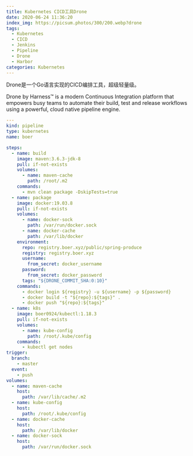 ```yaml
---
title: Kubernetes CICD工具Drone
date: 2020-06-24 11:36:20
index_img: https://picsum.photos/300/200.webp?drone
tags:
  - Kubernetes
  - CICD
  - Jenkins
  - Pipeline
  - Drone
  - Harbor
categories: Kubernetes
---
```

Drone是一个Go语言实现的CICD编排工具，超级轻量级。

Drone by Harness™ is a modern Continuous Integration platform that empowers busy teams to automate their build, test and release workflows using a powerful, cloud native pipeline engine.
<!-- more -->

```yaml
---
kind: pipeline
type: kubernetes
name: boer

steps:
  - name: build
    image: maven:3.6.3-jdk-8
    pull: if-not-exists
    volumes:
      - name: maven-cache
        path: /root/.m2
    commands:
      - mvn clean package -DskipTests=true
  - name: package
    image: docker:19.03.8
    pull: if-not-exists
    volumes:
      - name: docker-sock
        path: /var/run/docker.sock
      - name: docker-cache
        path: /var/lib/docker
    environment:
      repo: registry.boer.xyz/public/spring-produce
      registry: registry.boer.xyz
      username:
        from_secret: docker_username
      password:
        from_secret: docker_password
      tags: "${DRONE_COMMIT_SHA:0:10}"
    commands:
      - docker login ${registry} -u ${username} -p ${password}
      - docker build -t "${repo}:${tags}" .
      - docker push "${repo}:${tags}"
  - name: k8s
    image: boer0924/kubectl:1.18.3
    pull: if-not-exists
    volumes:
      - name: kube-config
        path: /root/.kube/config
    commands:
      - kubectl get nodes
trigger:
  branch:
    - master
  event:
    - push
volumes:
  - name: maven-cache
    host:
      path: /var/lib/cache/.m2
  - name: kube-config
    host:
      path: /root/.kube/config
  - name: docker-cache
    host:
      path: /var/lib/docker
  - name: docker-sock
    host:
      path: /var/run/docker.sock
```